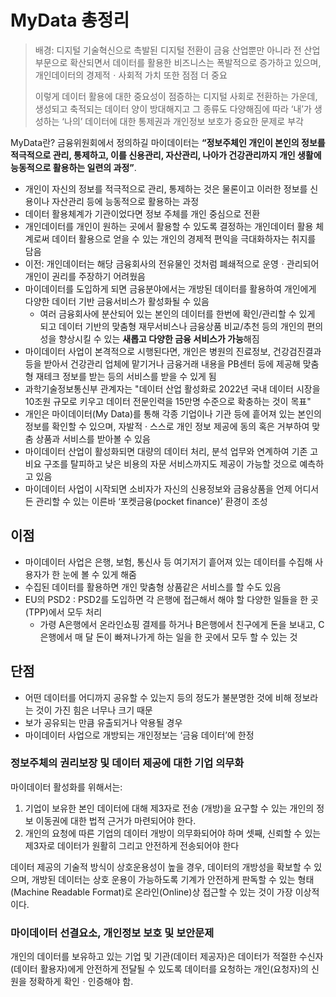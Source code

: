 # MyData 총정리

> 배경: 디지털 기술혁신으로 촉발된 디지털 전환이 금융 산업뿐만 아니라 전 산업부문으로 확산되면서 데이터를 활용한 비즈니스는 폭발적으로 증가하고 있으며, 개인데이터의 경제적ㆍ사회적 가치 또한 점점 더 중요
>
> 이렇게 데이터 활용에 대한 중요성이 점증하는 디지털 사회로 전환하는 가운데, 생성되고 축적되는 데이터 양이 방대해지고 그 종류도 다양해짐에 따라 ‘내’가 생성하는 ‘나의’ 데이터에 대한 통제권과 개인정보 보호가 중요한 문제로 부각

MyData란? 금융위원회에서 정의하길 마이데이터는 **“정보주체인 개인이 본인의 정보를 적극적으로 관리, 통제하고, 이를 신용관리, 자산관리, 나아가 건강관리까지 개인 생활에 능동적으로 활용하는 일련의 과정”**.

- 개인이 자신의 정보를 적극적으로 관리, 통제하는 것은 물론이고 이러한 정보를 신용이나 자산관리 등에 능동적으로 활용하는 과정
- 데이터 활용체계가 기관이었다면 정보 주체를 개인 중심으로 전환
- 개인데이터를 개인이 원하는 곳에서 활용할 수 있도록 결정하는 개인데이터 활용 체계로써 데이터 활용으로 얻을 수 있는 개인의 경제적 편익을 극대화하자는 취지를 담음
- 이전: 개인데이터는 해당 금융회사의 전유물인 것처럼 폐쇄적으로 운영ㆍ관리되어 개인이 권리를 주장하기 어려웠음
- 마이데이터를 도입하게 되면 금융분야에서는 개방된 데이터를 활용하여 개인에게 다양한 데이터 기반 금융서비스가 활성화될 수 있음
  - 여러 금융회사에 분산되어 있는 본인의 데이터를 한번에 확인/관리할 수 있게 되고 데이터 기반의 맞춤형 재무서비스나 금융상품 비교/추천 등의 개인의 편의성을 향상시킬 수 있는 **새롭고 다양한 금융 서비스가 가능**해짐
- 마이데이터 사업이 본격적으로 시행된다면, 개인은 병원의 진료정보, 건강검진결과 등을 받아서 건강관리 업체에 맡기거나 금융거래 내용을 PB센터 등에 제공해 맞춤형 재테크 정보를 받는 등의 서비스를 받을 수 있게 됨
- 과학기술정보통신부 관계자는 "데이터 산업 활성화로 2022년 국내 데이터 시장을 10조원 규모로 키우고 데이터 전문인력을 15만명 수준으로 확충하는 것이 목표"
- 개인은 마이데이터(My Data)를 통해 각종 기업이나 기관 등에 흩어져 있는 본인의 정보를 확인할 수 있으며, 자발적 · 스스로 개인 정보 제공에 동의 혹은 거부하여 맞춤 상품과 서비스를 받아볼 수 있음
- 마이데이터 산업이 활성화되면 대량의 데이터 처리, 분석 업무와 연계하여 기존 고비요 구조를 탈피하고 낮은 비용의 자문 서비스까지도 제공이 가능할 것으로 예측하고 있음
- 마이데이터 사업이 시작되면 소비자가 자신의 신용정보와 금융상품을 언제 어디서든 관리할 수 있는 이른바 ‘포켓금융(pocket finance)’ 환경이 조성

## 이점

- 마이데이터 사업은 은행, 보험, 통신사 등 여기저기 흩어져 있는 데이터를 수집해 사용자가 한 눈에 볼 수 있게 해줌
- 수집된 데이터를 활용하면 개인 맞춤형 상품같은 서비스를 할 수도 있음
- EU의 PSD2 : PSD2를 도입하면 각 은행에 접근해서 해야 할 다양한 일들을 한 곳(TPP)에서 모두 처리
  - 가령 A은행에서 온라인쇼핑 결제를 하거나 B은행에서 친구에게 돈을 보내고, C은행에서 매 달 돈이 빠져나가게 하는 일을 한 곳에서 모두 할 수 있는 것

## 단점

- 어떤 데이터를 어디까지 공유할 수 있는지 등의 정도가 불분명한 것에 비해 정보라는 것이 가진 힘은 너무나 크기 때문
- 보가 공유되는 만큼 유출되거나 악용될 경우
- 마이데이터 사업으로 개방되는 개인정보는 ‘금융 데이터’에 한정



### 정보주체의 권리보장 및 데이터 제공에 대한 기업 의무화

마이데이터 활성화를 위해서는:

1. 기업이 보유한 본인 데이터에 대해 제3자로 전송 (개방)을 요구할 수 있는 개인의 정보 이동권에 대한 법적 근거가 마련되어야 한다.
2. 개인의 요청에 따른 기업의 데이터 개방이 의무화되어야 하며 셋째, 신뢰할 수 있는 제3자로 데이터가 원활히 그리고 안전하게 전송되어야 한다

데이터 제공의 기술적 방식이 상호운용성이 높을 경우, 데이터의 개방성을 확보할 수 있으며, 개방된 데이터는 상호 운용이 가능하도록 기계가 안전하게 판독할 수 있는 형태(Machine Readable Format)로 온라인(Online)상 접근할 수 있는 것이 가장 이상적이다.

### 마이데이터 선결요소, 개인정보 보호 및 보안문제

개인의 데이터를 보유하고 있는 기업 및 기관(데이터 제공자)은 데이터가 적절한 수신자(데이터 활용자)에게 안전하게 전달될 수 있도록 데이터를 요청하는 개인(요청자)의 신원을 정확하게 확인ㆍ인증해야 함.

